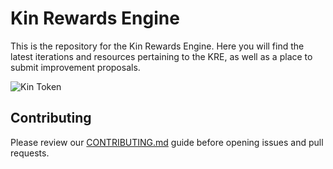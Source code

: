 # Kin Rewards Engine

This is the repository for the Kin Rewards Engine. Here you will find the latest iterations and resources pertaining to the KRE, as well as a place to submit improvement proposals.

![Kin Token](kin.png)

## Contributing

Please review our [CONTRIBUTING.md](CONTRIBUTING.md) guide before opening issues and pull requests.
